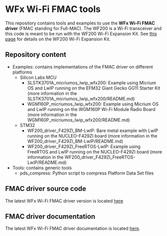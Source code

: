 # WFx Wi-Fi FMAC tools

This repository contains tools and examples to use the **WFx Wi-Fi FMAC driver**
(FMAC standing for Full-MAC). The WF200 is a Wi-Fi transceiver and this code is
meant to be run with the WF200 Wi-Fi Expansion Kit. See [this page](https://www.silabs.com/products/development-tools/wireless/wi-fi/wf200-expansion-kit)
for details on the WF200 Wi-Fi Expansion Kit.

## Repository content

* Examples: contains implementations of the FMAC driver on different platforms
  * Silicon Labs MCU
    * SLSTK3701A_micriumos_lwip_wfx200: Example using Micrium OS and LwIP running
    on the EFM32 Giant Gecko GG11 Starter Kit (more information in the SLSTK3701A_micriumos_lwip_wfx200/README.md)
	* WGM160P_micriumos_lwip_wfx200: Example using Micrium OS and LwIP running
	on the WGM160P Wi-Fi Module Radio Board (more information in the WGM160P_micriumos_lwip_wfx200/README.md)
  * STM32
    * WF200_driver_F429ZI_BM-LwIP: Bare metal example with LwIP running on the
    NUCLEO-F429ZI board (more information in the WF200_driver_F429ZI_BM-LwIP/README.md)
    * WF200_driver_F429ZI_FreeRTOS-LwIP: Example using FreeRTOS and LwIP running
    on the NUCLEO-F429ZI board (more information in the WF200_driver_F429ZI_FreeRTOS-LwIP/README.md)
* Tools: contains generic tools
  * pds_compress: Python script to compress Platform Data Set files

## FMAC driver source code

The latest WFx Wi-Fi FMAC driver version is located [here](https://github.com/SiliconLabs/wfx-fullMAC-driver)

## FMAC driver documentation

The latest WFx Wi-Fi FMAC driver documentation is located [here](https://docs.silabs.com/wifi/wf200/rtos/latest/index).
